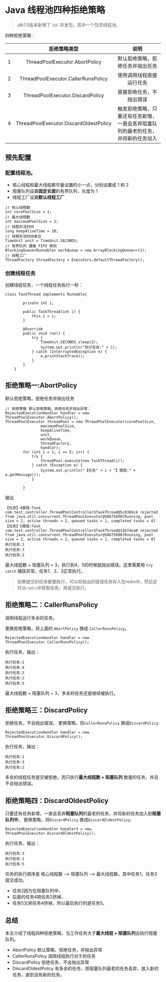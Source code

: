 # Java 线程池四种拒绝策略

>jdk1.5版本新增了 `JUC` 并发包，其中一个包含线程池。

四种拒绝策略：

|  | 拒绝策略类型 | 说明 |
| :-----: | :----: | :----: |
| 1| ThreadPoolExecutor.AbortPolicy|  默认拒绝策略，拒绝任务并抛出任务 |
| 2 | ThreadPoolExecutor.CallerRunsPolicy | 使用调用线程直接运行任务|
| 3 | ThreadPoolExecutor.DiscardPolicy | 直接拒绝任务，不抛出错误 |
|4 | ThreadPoolExecutor.DiscardOldestPolicy| 触发拒绝策略，只要还有任务新增，一直会丢弃阻塞队列的最老的任务，并将新的任务加入 |

## 预先配置
### 配置线程池。
* 核心线程和最大线程都尽量设置的小一点，分别设置成 1 和 2
* 阻塞队列设置**固定长度**的有界队列，长度为 1
* 线程工厂设置**默认线程工厂**

```
// 核心线程数
int corePoolSize = 1;
// 最大线程数
int maximumPoolSize = 2;
// 线程存活时间
long keepAliveTime = 10;
// 线程存活时间单位
TimeUnit unit = TimeUnit.SECONDS;
// 有界队列 遵循 FIFO 原则
BlockingQueue<Runnable> workQueue = new ArrayBlockingQueue<>(1);
// 线程工厂
ThreadFactory threadFactory = Executors.defaultThreadFactory();

```

### 创建线程任务
创建线程任务，一个线程任务执行一秒：
```
class TaskThread implements Runnable{
                
		private int i;

		public TaskThread(int i) {
			this.i = i;
		}

		@Override
		public void run() {
			try {
				TimeUnit.SECONDS.sleep(2);
				System.out.println("执行任务:" + i);
			} catch (InterruptedException e) {
				e.printStackTrace();
			}
		}
	}
```


## 拒绝策略一:AbortPolicy 
默认拒绝策略，拒绝任务并抛出任务
```
// 拒绝策略 默认拒绝策略，拒绝任务并抛出异常：
RejectedExecutionHandler handler = new ThreadPoolExecutor.AbortPolicy();
ThreadPoolExecutor threadPool = new ThreadPoolExecutor(corePoolSize,
				maximumPoolSize,
				keepAliveTime,
				unit,
				workQueue,
				threadFactory,
				handler);
		for (int i = 1; i <= 5; i++) {
			try {
				threadPool.execute(new TaskThread(i));
			} catch (Exception e) {
				System.out.println("【任务" + i + "】报错:" + e.getMessage());
			}

		}

```
输出
```
【任务】4报错:Task com.test.controller.ThreadPoolController$TaskThread@5c0369c4 rejected from java.util.concurrent.ThreadPoolExecutor@50675690[Running, pool size = 2, active threads = 2, queued tasks = 1, completed tasks = 0]
【任务】5报错:Task com.test.controller.ThreadPoolController$TaskThread@31b7dea0 rejected from java.util.concurrent.ThreadPoolExecutor@50675690[Running, pool size = 2, active threads = 2, queued tasks = 1, completed tasks = 0]
执行任务:1
执行任务:3
执行任务:2
```
最大线程数 + 阻塞队列 = 3，执行到4，5的时候就抛出错误。这里需要用 `try catch` 捕获异常。任务1、2、3正常执行。

>如果提交的任务都要执行，可以将抛出的错误任务存入在redis中，然后定时从`redis`中获取任务，再提交执行。

## 拒绝策略二：CallerRunsPolicy 
调用线程运行多余的任务。

更换拒绝策略，将上面的 `AbortPolicy` 换成 `CallerRunsPolicy`。
```
RejectedExecutionHandler handler = new ThreadPoolExecutor.CallerRunsPolicy();
```
执行任务，输出：
```
执行任务:1
执行任务:4
执行任务:3
执行任务:2
执行任务:5
```
最大线程数 + 阻塞队列 = 3，多余的任务还是继续被执行。

## 拒绝策略三：DiscardPolicy
拒绝任务，不会抛出错误。
更换策略，将`CallerRunsPolicy` 换成`DiscardPolicy`:
```
RejectedExecutionHandler handler = new ThreadPoolExecutor.DiscardPolicy();
```
执行任务，输出：
```
执行任务:1
执行任务:3
执行任务:2
```
多余的线程任务提交被拒绝，而只执行**最大线程数 + 阻塞队列** 数量的任务，并且不会抛出错误。

## 拒绝策略四：DiscardOldestPolicy
只要还有任务新增，一直会丢弃**阻塞队列**的最老的任务，并将新的任务加入到**阻塞队列中**。
更换策略，将`DiscardPolicy` 换成`DiscardOldestPolicy`:
```
RejectedExecutionHandler handler3 = new ThreadPoolExecutor.DiscardOldestPolicy();
```
执行任务，输出：
```
执行任务:3
执行任务:1
执行任务:5
```  
任务的执行顺序是 核心线程数 —> 阻塞队列 —> 最大线程数，其中任务1，任务3提交成功。
* 任务2因为在阻塞队列中，
* 后面的任务4把任务2挤掉，
* 任务5又把任务4挤掉，所以最后执行的是任务5。

## 总结
本文介绍了线程四种拒绝策略，当工作任务大于**最大线程 + 阻塞队列**会执行阻塞队列。
*  AbortPolicy 默认策略，拒绝任务，并抛出异常
* CallerRunsPolicy 调用线程执行对于的任务
* DiscardPolicy 拒绝任务，不会抛出异常
* DiscardOldestPolicy 有多余的任务，把阻塞队列最老的任务丢弃，放入新的任务，直到没有新的任务。
